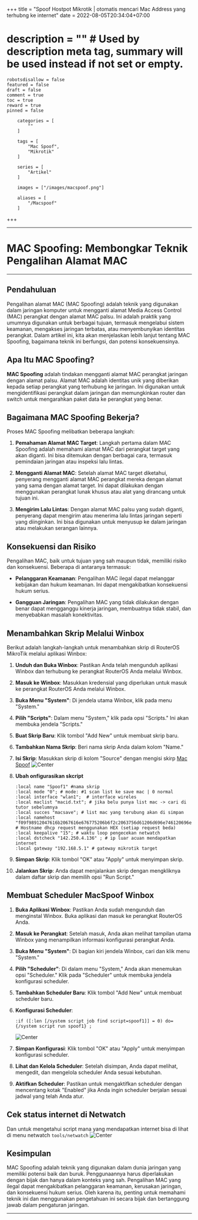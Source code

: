 +++
	title = "Spoof Hostpot Mikrotik | otomatis mencari Mac Address yang terhubng ke internet"
	date = 2022-08-05T20:34:04+07:00
#	description = "" # Used by description meta tag, summary will be used instead if not set or empty.
	robotsdisallow = false
	featured = false
	draft = false
	comment = true
	toc = true
	reward = true
	pinned = false

		categories = [
			""
		]

		tags = [
			"Mac Spoof",
			"Mikrotik"
		]

		series = [
			"Artikel"
		]

		images = ["/images/macspoof.png"]

		aliases = [
			"/Macspoof"
		]
+++



<!--more-->
- - -
# MAC Spoofing: Membongkar Teknik Pengalihan Alamat MAC

---

## Pendahuluan

Pengalihan alamat MAC (MAC Spoofing) adalah teknik yang digunakan dalam jaringan komputer untuk mengganti alamat Media Access Control (MAC) perangkat dengan alamat MAC palsu. Ini adalah praktik yang umumnya digunakan untuk berbagai tujuan, termasuk mengelabui sistem keamanan, mengakses jaringan terbatas, atau menyembunyikan identitas perangkat. Dalam artikel ini, kita akan menjelaskan lebih lanjut tentang MAC Spoofing, bagaimana teknik ini berfungsi, dan potensi konsekuensinya.

## Apa Itu MAC Spoofing?

**MAC Spoofing** adalah tindakan mengganti alamat MAC perangkat jaringan dengan alamat palsu. Alamat MAC adalah identitas unik yang diberikan kepada setiap perangkat yang terhubung ke jaringan. Ini digunakan untuk mengidentifikasi perangkat dalam jaringan dan memungkinkan router dan switch untuk mengarahkan paket data ke perangkat yang benar.

## Bagaimana MAC Spoofing Bekerja?

Proses MAC Spoofing melibatkan beberapa langkah:

1. **Pemahaman Alamat MAC Target**: Langkah pertama dalam MAC Spoofing adalah memahami alamat MAC dari perangkat target yang akan diganti. Ini bisa ditemukan dengan berbagai cara, termasuk pemindaian jaringan atau inspeksi lalu lintas.

2. **Mengganti Alamat MAC**: Setelah alamat MAC target diketahui, penyerang mengganti alamat MAC perangkat mereka dengan alamat yang sama dengan alamat target. Ini dapat dilakukan dengan menggunakan perangkat lunak khusus atau alat yang dirancang untuk tujuan ini.

3. **Mengirim Lalu Lintas**: Dengan alamat MAC palsu yang sudah diganti, penyerang dapat mengirim atau menerima lalu lintas jaringan seperti yang diinginkan. Ini bisa digunakan untuk menyusup ke dalam jaringan atau melakukan serangan lainnya.


## Konsekuensi dan Risiko

Pengalihan MAC, baik untuk tujuan yang sah maupun tidak, memiliki risiko dan konsekuensi. Beberapa di antaranya termasuk:

- **Pelanggaran Keamanan**: Pengalihan MAC ilegal dapat melanggar kebijakan dan hukum keamanan. Ini dapat mengakibatkan konsekuensi hukum serius.

- **Gangguan Jaringan**: Pengalihan MAC yang tidak dilakukan dengan benar dapat mengganggu kinerja jaringan, membuatnya tidak stabil, dan menyebabkan masalah konektivitas.


## Menambahkan Skrip Melalui Winbox

Berikut adalah langkah-langkah untuk menambahkan skrip di RouterOS MikroTik melalui aplikasi Winbox:

1. **Unduh dan Buka Winbox**: Pastikan Anda telah mengunduh aplikasi Winbox dan terhubung ke perangkat RouterOS Anda melalui Winbox.

2. **Masuk ke Winbox**: Masukkan kredensial yang diperlukan untuk masuk ke perangkat RouterOS Anda melalui Winbox.

3. **Buka Menu "System"**: Di jendela utama Winbox, klik pada menu "System."

4. **Pilih "Scripts"**: Dalam menu "System," klik pada opsi "Scripts." Ini akan membuka jendela "Scripts."

5. **Buat Skrip Baru**: Klik tombol "Add New" untuk membuat skrip baru.

6. **Tambahkan Nama Skrip**: Beri nama skrip Anda dalam kolom "Name."

7. **Isi Skrip**: Masukkan skrip di kolom "Source" dengan mengisi skirp [Mac Spoof](https://raw.githubusercontent.com/unthenamed/Spoof-MAC-RouterOS/main/Spoof.rsc)
![Center](scr.png#width=300px)

8. **Ubah onfigurasikan skcript**
	```
	:local name "Spoof1" #nama skrip
	:local mode "0"; # mode: #1 scan list ke save mac | 0 normal 
	:local interface "wlan1";  # interface wireles
	:local maclist "macid.txt"; # jika belu punya list mac -> cari di tutor sebelumnya
	:local succes "macsave"; # list mac yang terubung akan di simpan
	:local namehost "f09f98912047616b2067616e676775206b6f2c2063756d61206d696e746120696e7465726e65742074657263657061742040"; # Hostname dhcp request menggunakan HEX (setiap request beda)
	:local keepalive "15"; # waktu loop pengecekan netwatch
	:local dstcheck "142.250.4.136" ; # ip luar acuan mendapatkan internet
	:local gateway "192.168.5.1" # gateway mikrotik target
	```
9.  **Simpan Skrip**: Klik tombol "OK" atau "Apply" untuk menyimpan skrip.

10. **Jalankan Skrip**: Anda dapat menjalankan skrip dengan mengkliknya dalam daftar skrip dan memilih opsi "Run Script."

## Membuat Scheduler MacSpoof Winbox

1. **Buka Aplikasi Winbox**: Pastikan Anda sudah mengunduh dan menginstal Winbox. Buka aplikasi dan masuk ke perangkat RouterOS Anda.

2. **Masuk ke Perangkat**: Setelah masuk, Anda akan melihat tampilan utama Winbox yang menampilkan informasi konfigurasi perangkat Anda.

3. **Buka Menu "System"**: Di bagian kiri jendela Winbox, cari dan klik menu "System."

4. **Pilih "Scheduler"**: Di dalam menu "System," Anda akan menemukan opsi "Scheduler." Klik pada "Scheduler" untuk membuka jendela konfigurasi scheduler.

5. **Tambahkan Scheduler Baru**: Klik tombol "Add New" untuk membuat scheduler baru.

6. **Konfigurasi Scheduler**:
    ```
	:if ([:len [/system script job find script=spoof1]] = 0) do={/system script run spoof1} ;
	```
 	![Center](scr2.png#width=300px)

7. **Simpan Konfigurasi**: Klik tombol "OK" atau "Apply" untuk menyimpan konfigurasi scheduler.

8. **Lihat dan Kelola Scheduler**: Setelah disimpan, Anda dapat melihat, mengedit, dan mengelola scheduler Anda sesuai kebutuhan.

9.  **Aktifkan Scheduler**: Pastikan untuk mengaktifkan scheduler dengan mencentang kotak "Enabled" jika Anda ingin scheduler berjalan sesuai jadwal yang telah Anda atur.


## Cek status internet di Netwatch
Dan untuk mengetahui script mana yang mendapatkan internet bisa di lihat di menu netwatch `tools/netwatch`
![Center](net.png#width=300px)
## Kesimpulan

MAC Spoofing adalah teknik yang digunakan dalam dunia jaringan yang memiliki potensi baik dan buruk. Penggunaannya harus diperlakukan dengan bijak dan hanya dalam konteks yang sah. Pengalihan MAC yang ilegal dapat mengakibatkan pelanggaran keamanan, kerusakan jaringan, dan konsekuensi hukum serius. Oleh karena itu, penting untuk memahami teknik ini dan menggunakan pengetahuan ini secara bijak dan bertanggung jawab dalam pengaturan jaringan.

- - -



